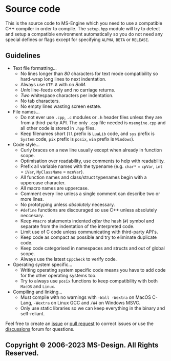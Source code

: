 # Source code

This is the source code to MS-Engine which you need to use a compatible C++ compiler in order to compile. The `setup.hpp` module will try to detect and setup a compatible environment automatically so you do not need any special defines or flags except for specifying `ALPHA`, `BETA` or `RELEASE`.

## Guidelines

* Text file formatting…
  * No lines longer than *80* characters for text mode compatibility so hard-wrap long lines to next indentation.
  * Always use `UTF-8` with *no BoM*.
  * *Unix* line-feeds only and no carriage returns.
  * *Two* whitespace characters per indentation.
  * No tab characters.
  * No empty lines wasting screen estate.
* File names…
  * Do not ever use `.cpp`, `.c` modules or `.h` header files unless they are from a third-party API. The only `.cpp` file needed is `msengine.cpp` and all other code is stored in `.hpp` files.
  * Keep filenames short (`ll` prefix is `LuaLib` code, and `sys` prefix is `System` code, `pix` prefix is `posix`, `win` prefix is `Windows`).
* Code style…
  * Curly braces on a new line usually except when already in function scope.
  * Optimisation over readability, use comments to help with readability.
  * Prefix all variable names with the typename (e.g. `char*` = `cpVar`, `int` = `iVar`, `MyClassName` = `mcnVar`).
  * All function names and class/struct typenames begin with a uppercase character.
  * All macro names are uppercase.
  * Comment every line unless a single comment can describe two or more lines.
  * No prototyping unless *absolutely* necessary.
  * `#define` functions are discouraged so use C++ unless absolutely neccesary.
  * Keep `#macro` statements indented *after* the hash (`#`) symbol and separate from the indentation of the interpreted code.
  * Limit use of C code unless communicating with third-party API's.
  * Keep code as compact as possible and try to eliminate duplicate code.
  * Keep code categorised in namespaces and structs and out of global scope.
  * Always use the latest `CppCheck` to verify code.
* Operating system specific…
  * Writing operating system specific code means you have to add code for the other operating systems too.
  * Try to always use `posix` functions to keep compatibility with both `MacOS` and `Linux`.
* Compiling and linking…
  * Must compile with no warnings with `-Wall -Wextra` on MacOS C-Lang, `-Wextra` on Linux GCC and `/W4` on Windows MSVC.
  * Only use static libraries so we can keep everything in the binary and self-reliant.

Feel free to create an [issue](https://github.com/XMhat/MSEngine/issues) or [pull request](https://github.com/XMhat/MSEngine/pulls) to correct issues or use the [discussions](https://github.com/XMhat/MSEngine/discussions) forum for questions.

## Copyright © 2006-2023 MS-Design. All Rights Reserved.

